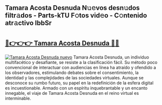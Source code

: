 ## Tamara Acosta Desnuda N𝚞𝚎vos desn𝚞dos filtr𝚊dos - Parts-kTU F𝚘tos vid𝚎o - C𝚘ntenido atr𝚊ctivo IbbSr

# <h2><a href="http://mb1yoo.tromn.icu/?c=Tamara+Acosta+Desnuda">🔗👉👉👉 Tamara Acosta Desnuda 🔗🔗</a></h2>

[![Tamara Acosta Desnuda nuevo](https://i.imgur.com/pEAQMta.gif)](http://mb1yoo.tromn.icu/?c=Tamara+Acosta+Desnuda)
Tamara Acosta Desnuda, un individuo multifacético y desafiante, se resiste a la clasificación fácil. Su método poco convencional de interactuar con audiencias en línea ha atraído y ofendido a los observadores, estimulando debates sobre el consentimiento, la identidad y las complejidades de las sociedades virtuales. Aunque se desconoce su rumbo futuro, su papel en la redefinición de la esfera digital es incuestionable. Armado con un espíritu inquebrantable y un encanto innegable, el viaje de Tamara Acosta Desnuda en el reino virtual es interminable.
